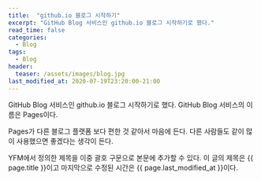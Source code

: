 ```yaml
---
title:  "github.io 블로그 시작하기"
excerpt: "GitHub Blog 서비스인 github.io 블로그 시작하기로 했다."
read_time: false
categories:
  - Blog
tags:
  - Blog
header:
  teaser: /assets/images/blog.jpg
last_modified_at: 2020-07-19T23:20:00-21:00
---
```


GitHub Blog 서비스인 github.io 블로그 시작하기로 했다.
GitHub Blog 서비스의 이름은 Pages이다.

Pages가 다른 블로그 플랫폼 보다 편한 것 같아서 마음에 든다.
다른 사람들도 같이 많이 사용했으면 좋겠다는 생각이 든다.

YFM에서 정의한 제목을 이중 괄호 구문으로 본문에 추가할 수 있다.
이 글의 제목은 {{ page.title }}이고 
마지막으로 수정된 시간은 {{ page.last_modified_at }}이다.